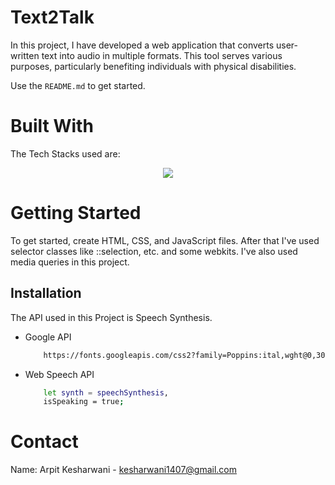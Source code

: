 
# Text2Talk

In this project, I have developed a web application that converts user-written text into audio in multiple formats. This tool serves various purposes, particularly benefiting individuals with physical disabilities.

Use the `README.md` to get started.


# Built With

The Tech Stacks used are:

<div align="center">
<a href="https://skillicons.dev">
    <img src="https://skillicons.dev/icons?i=html,css,js" />
</a>
</div>



<!-- GETTING STARTED -->
# Getting Started
To get started, create HTML, CSS, and JavaScript files. After that I've used selector classes like ::selection, etc. and some webkits. I've also used media queries in this project.

## Installation
The API used in this Project is Speech Synthesis.


* Google API

  ```sh
      https://fonts.googleapis.com/css2?family=Poppins:ital,wght@0,300;0,400;0,500;0,600;0,700;0,800;1,500;1,600&display=swap
  ```
  
* Web Speech API
  
  ```sh
      let synth = speechSynthesis,
      isSpeaking = true;
  ```

<!-- CONTACT -->
# Contact

Name: Arpit Kesharwani - kesharwani1407@gmail.com
  
